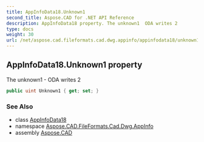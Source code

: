 ```yaml
---
title: AppInfoData18.Unknown1
second_title: Aspose.CAD for .NET API Reference
description: AppInfoData18 property. The unknown1  ODA writes 2
type: docs
weight: 30
url: /net/aspose.cad.fileformats.cad.dwg.appinfo/appinfodata18/unknown1/
---
```

## AppInfoData18.Unknown1 property

The unknown1 - ODA writes 2

```csharp
public uint Unknown1 { get; set; }
```

### See Also

* class [AppInfoData18](../)
* namespace [Aspose.CAD.FileFormats.Cad.Dwg.AppInfo](../../../aspose.cad.fileformats.cad.dwg.appinfo/)
* assembly [Aspose.CAD](../../../)


